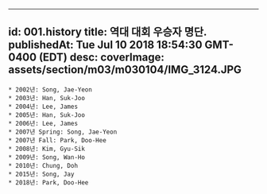 
---
id: 001.history
title: 역대 대회 우승자 명단.
publishedAt: Tue Jul 10 2018 18:54:30 GMT-0400 (EDT)
desc: 
coverImage: assets/section/m03/m030104/IMG_3124.JPG   
---

    * 2002년: Song, Jae-Yeon
    * 2003년: Han, Suk-Joo
    * 2004년: Lee, James
    * 2005년: Han, Suk-Joo
    * 2006년: Lee, James
    * 2007년 Spring: Song, Jae-Yeon
    * 2007년 Fall: Park, Doo-Hee
    * 2008년: Kim, Gyu-Sik
    * 2009년: Song, Wan-Ho
    * 2010년: Chung, Doh
    * 2015년: Song, Jay
    * 2018년: Park, Doo-Hee
    
